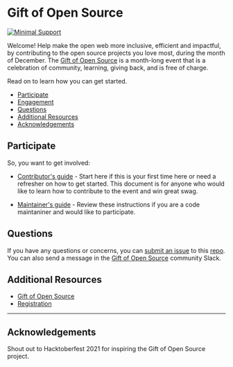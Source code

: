 # Gift of Open Source

[![Minimal Support](https://img.shields.io/badge/Pantheon-Minimal_Support-yellow?logo=pantheon&color=FFDC28)](https://pantheon.io/docs/oss-support-levels#minimal-support)

Welcome! Help make the open web more inclusive, efficient and impactful, by contributing to the open source projects you love most, during the month of December. The [Gift of Open Source](https://pantheon.io/gift-open-source#supportopensource) is a month-long event that is a celebration of community, learning, giving back, and is free of charge.

Read on to learn how you can get started.

* [Participate](#participate)
* [Engagement](#engagement)
* [Questions](#questions)
* [Additional Resources](#additional-resources)
* [Acknowledgements](#acknowledgements)

## Participate

So, you want to get involved:

- [Contributor's guide](https://github.com/pantheon-systems/gift-of-open-source/tree/master/content/contributors.md) - Start here if this is your first time here or need a refresher on how to get started. This document is for anyone who would like to learn how to contribute to the event and win great swag.

- [Maintainer's guide](https://github.com/pantheon-systems/gift-of-open-source/tree/master/content/maintainers.md) - Review these instructions if you are a code maintaniner and would like to participate.


## Questions

If you have any questions or concerns, you can [submit an issue](https://github.com/pantheon-systems/gift-of-open-source/issues/new/choose) to this [repo](https://github.com/pantheon-systems/gift-of-open-source). You can also send a message in the [Gift of Open Source](https://pantheon-community.slack.com/archives/C01D3VBLAHM) community Slack.


## Additional Resources

* [Gift of Open Source](https://pantheon.io/gift-open-source)
* [Registration](https://pantheon.io/gift-open-source#register)


_____________________________

## Acknowledgements

Shout out to Hacktoberfest 2021 for inspiring the Gift of Open Source project.


